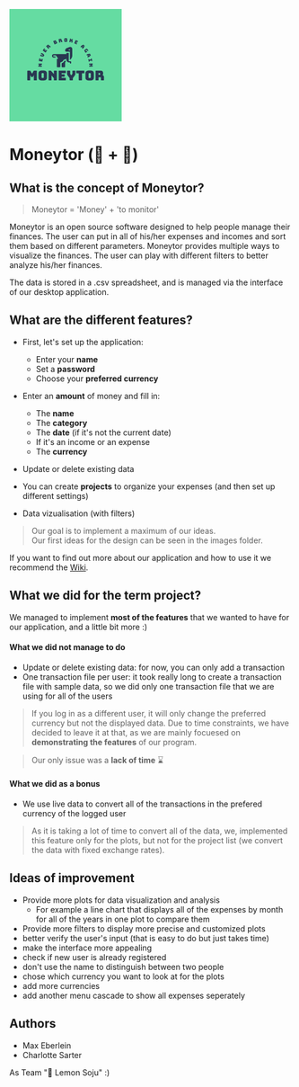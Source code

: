 
![Moneytor Logo](/images/MoneytorLogo.png)

# Moneytor (💸 + 👀)

## What is the concept of Moneytor?

> Moneytor = 'Money' + 'to monitor'

Moneytor is an open source software designed to help people manage their finances. The user can put in all of his/her expenses and incomes and sort them based on different parameters.
Moneytor provides multiple ways to visualize the finances. The user can play with different filters to better analyze his/her finances.

The data is stored in a .csv spreadsheet, and is managed via the interface of our desktop application.

## What are the different features?

- First, let's set up the application:
  - Enter your **name**
  - Set a **password**
  - Choose your **preferred currency**

- Enter an **amount** of money and fill in:
  - The **name**
  - The **category** 
  - The **date** (if it's not the current date)
  - If it's an income or an expense
  - The **currency**

- Update or delete existing data

- You can create **projects** to organize your expenses (and then set up different settings)

- Data vizualisation (with filters)

> Our goal is to implement a maximum of our ideas.\
> Our first ideas for the design can be seen in the images folder.

If you want to find out more about our application and how to use it we recommend the [Wiki](https://github.com/charlottesarter/moneytor/wiki).

## What we did for the term project? 

We managed to implement **most of the features** that we wanted to have for our application, and a little bit more :)

#### What we did not manage to do

- Update or delete existing data: for now, you can only add a transaction
- One transaction file per user: it took really long to create a transaction file with sample data, so we did only one transaction file that we are using for all of the users
> If you log in as a different user, it will only change the preferred currency but not the displayed data. Due to time constraints, we have decided to leave it at that, as we are mainly focuesed on **demonstrating the features** of our program.

> Our only issue was a **lack of time** ⌛

#### What we did as a bonus

- We use live data to convert all of the transactions in the prefered currency of the logged user

> As it is taking a lot of time to convert all of the data, we, implemented this feature only for the plots, but not for the project list (we convert the data with fixed exchange rates).

## Ideas of improvement

- Provide more plots for data visualization and analysis
  - For example a line chart that displays all of the expenses by month for all of the years in one plot to compare them
- Provide more filters to display more precise and customized plots
- better verify the user's input (that is easy to do but just takes time)
- make the interface more appealing
- check if new user is already registered
- don't use the name to distinguish between two people
- chose which currency you want to look at for the plots
- add more currencies
- add another menu cascade to show all expenses seperately

## Authors 

- Max Eberlein
- Charlotte Sarter

As Team "🍋 Lemon Soju" :)
